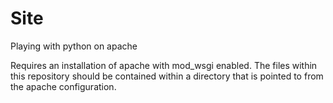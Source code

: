 Site
====

Playing with python on apache

Requires an installation of apache with mod_wsgi enabled. The files within this repository should be contained within a directory that is pointed to from the apache configuration.
